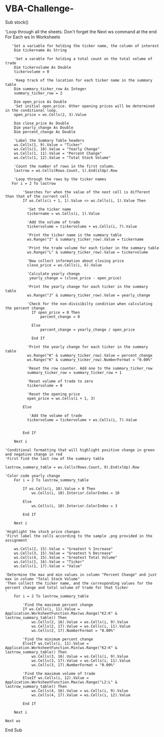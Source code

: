 # VBA-Challenge- 

Sub stock()

'Loop through all the sheets. Don't forget the Next ws command at the end
    For Each ws In Worksheets

   

       'Set a variable for holding the ticker name, the column of interest
        Dim tickername As String
    
        'Set a varable for holding a total count on the total volume of trade
        Dim tickervolume As Double
        tickervolume = 0

        'Keep track of the location for each ticker name in the summary table
        Dim summary_ticker_row As Integer
        summary_ticker_row = 2
      
        Dim open_price As Double
        'Set initial open_price. Other opening prices will be determined in the conditional loop.
        open_price = ws.Cells(2, 3).Value
        
        Dim close_price As Double
        Dim yearly_change As Double
        Dim percent_change As Double

        'Label the Summary Table headers
        ws.Cells(1, 9).Value = "Ticker"
        ws.Cells(1, 10).Value = "Yearly Change"
        ws.Cells(1, 11).Value = "Percent Change"
        ws.Cells(1, 12).Value = "Total Stock Volume"

        'Count the number of rows in the first column.
        lastrow = ws.Cells(Rows.Count, 1).End(xlUp).Row

        'Loop through the rows by the ticker names
       For i = 2 To lastrow

            'Searches for when the value of the next cell is different than that of the current cell
            If ws.Cells(i + 1, 1).Value <> ws.Cells(i, 1).Value Then
        
              'Set the ticker name
              tickername = ws.Cells(i, 1).Value

              'Add the volume of trade
              tickervolume = tickervolume + ws.Cells(i, 7).Value

              'Print the ticker name in the summary table
              ws.Range("I" & summary_ticker_row).Value = tickername

              'Print the trade volume for each ticker in the summary table
              ws.Range("L" & summary_ticker_row).Value = tickervolume

              'Now collect information about closing price
              close_price = ws.Cells(i, 6).Value

              'Calculate yearly change
               yearly_change = (close_price - open_price)
              
              'Print the yearly change for each ticker in the summary table
              ws.Range("J" & summary_ticker_row).Value = yearly_change

              'Check for the non-divisibilty condition when calculating the percent change
                If open_price = 0 Then
                    percent_change = 0
                
                Else
                    percent_change = yearly_change / open_price
                
                End If

              'Print the yearly change for each ticker in the summary table
              ws.Range("K" & summary_ticker_row).Value = percent_change
              ws.Range("K" & summary_ticker_row).NumberFormat = "0.00%"
   
              'Reset the row counter. Add one to the summary_ticker_row
              summary_ticker_row = summary_ticker_row + 1

              'Reset volume of trade to zero
              tickervolume = 0

              'Reset the opening price
              open_price = ws.Cells(i + 1, 3)
            
            Else
              
               'Add the volume of trade
              tickervolume = tickervolume + ws.Cells(i, 7).Value

            
            End If
        
        Next i

    'Conditional formatting that will highlight positive change in green and negative change in red
    'First find the last row of the summary table

    lastrow_summary_table = ws.Cells(Rows.Count, 9).End(xlUp).Row
    
    'Color code yearly change
        For i = 2 To lastrow_summary_table
            
            If ws.Cells(i, 10).Value > 0 Then
                ws.Cells(i, 10).Interior.ColorIndex = 10
            
            Else
                ws.Cells(i, 10).Interior.ColorIndex = 3
            
            End If
        
        Next i

    'Highlight the stock price changes
    'First label the cells according to the sample .png provided in the assignment

        ws.Cells(2, 15).Value = "Greatest % Increase"
        ws.Cells(3, 15).Value = "Greatest % Decrease"
        ws.Cells(4, 15).Value = "Greatest Total Volume"
        ws.Cells(1, 16).Value = "Ticker"
        ws.Cells(1, 17).Value = "Value"

    'Determine the max and min values in column "Percent Change" and just max in column "Total Stock Volume"
    'Then collect the ticker name, and the corresponding values for the percent change and total volume of trade for that ticker
    '
        For i = 2 To lastrow_summary_table
        
            'Find the maximum percent change
            If ws.Cells(i, 11).Value = Application.WorksheetFunction.Max(ws.Range("K2:K" & lastrow_summary_table)) Then
                ws.Cells(2, 16).Value = ws.Cells(i, 9).Value
                ws.Cells(2, 17).Value = ws.Cells(i, 11).Value
                ws.Cells(2, 17).NumberFormat = "0.00%"

            'Find the minimum percent change
            ElseIf ws.Cells(i, 11).Value = Application.WorksheetFunction.Min(ws.Range("K2:K" & lastrow_summary_table)) Then
                ws.Cells(3, 16).Value = ws.Cells(i, 9).Value
                ws.Cells(3, 17).Value = ws.Cells(i, 11).Value
                ws.Cells(3, 17).NumberFormat = "0.00%"
            
            'Find the maximum volume of trade
            ElseIf ws.Cells(i, 12).Value = Application.WorksheetFunction.Max(ws.Range("L2:L" & lastrow_summary_table)) Then
                ws.Cells(4, 16).Value = ws.Cells(i, 9).Value
                ws.Cells(4, 17).Value = ws.Cells(i, 12).Value
            
            End If
        
        Next i
    
    Next ws
        
End Sub

